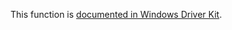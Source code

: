 This function is [documented in Windows Driver Kit](https://learn.microsoft.com/en-us/windows-hardware/drivers/ddi/ntifs/nf-ntifs-rtlfindunicodeprefix).
